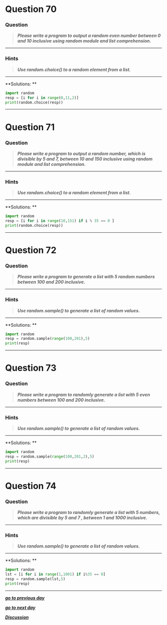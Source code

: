 # Question 70

### **Question**

> **_Please write a program to output a random even number between 0 and 10 inclusive using random module and list comprehension._**

---

### Hints

> **_Use random.choice() to a random element from a list._**

---



**Solutions: **

```python
import random
resp = [i for i in range(0,11,2)]
print(random.choice(resp))
```

---

# Question 71

### **Question**

> **_Please write a program to output a random number, which is divisible by 5 and 7, between 10 and 150 inclusive using random module and list comprehension._**

---

### Hints

> **_Use random.choice() to a random element from a list._**

---



**Solutions: **

```python
import random
resp = [i for i in range(10,151) if i % 35 == 0 ]
print(random.choice(resp))
```

---

# Question 72

### **Question**

> **_Please write a program to generate a list with 5 random numbers between 100 and 200 inclusive._**

---

### Hints

> **_Use random.sample() to generate a list of random values._**

---



**Solutions: **

```python
import random
resp = random.sample(range(100,201),5)
print(resp)
```

---

# Question 73

### **Question**

> **_Please write a program to randomly generate a list with 5 even numbers between 100 and 200 inclusive._**

---

### Hints

> **_Use random.sample() to generate a list of random values._**

---



**Solutions: **

```python
import random
resp = random.sample(range(100,201,2),5)
print(resp)
```

---

# Question 74

### **Question**

> **_Please write a program to randomly generate a list with 5 numbers, which are divisible by 5 and 7 , between 1 and 1000 inclusive._**

---

### Hints

> **_Use random.sample() to generate a list of random values._**

---



**Solutions: **

```python
import random
lst = [i for i in range(1,1001) if i%35 == 0]
resp = random.sample(lst,5)
print(resp)
```

---

[**_go to previous day_**](https://github.com/darkprinx/100-plus-Python-programming-exercises-extended/blob/master/Status/Day_17.md "Day 17")

[**_go to next day_**](https://github.com/darkprinx/100-plus-Python-programming-exercises-extended/blob/master/Status/Day_19.md "Day 19")

[**_Discussion_**](https://github.com/darkprinx/100-plus-Python-programming-exercises-extended/issues/3)
